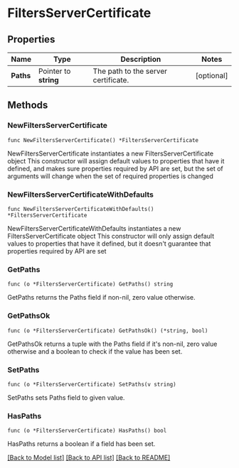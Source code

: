 # FiltersServerCertificate

## Properties

Name | Type | Description | Notes
------------ | ------------- | ------------- | -------------
**Paths** | Pointer to **string** | The path to the server certificate. | [optional] 

## Methods

### NewFiltersServerCertificate

`func NewFiltersServerCertificate() *FiltersServerCertificate`

NewFiltersServerCertificate instantiates a new FiltersServerCertificate object
This constructor will assign default values to properties that have it defined,
and makes sure properties required by API are set, but the set of arguments
will change when the set of required properties is changed

### NewFiltersServerCertificateWithDefaults

`func NewFiltersServerCertificateWithDefaults() *FiltersServerCertificate`

NewFiltersServerCertificateWithDefaults instantiates a new FiltersServerCertificate object
This constructor will only assign default values to properties that have it defined,
but it doesn't guarantee that properties required by API are set

### GetPaths

`func (o *FiltersServerCertificate) GetPaths() string`

GetPaths returns the Paths field if non-nil, zero value otherwise.

### GetPathsOk

`func (o *FiltersServerCertificate) GetPathsOk() (*string, bool)`

GetPathsOk returns a tuple with the Paths field if it's non-nil, zero value otherwise
and a boolean to check if the value has been set.

### SetPaths

`func (o *FiltersServerCertificate) SetPaths(v string)`

SetPaths sets Paths field to given value.

### HasPaths

`func (o *FiltersServerCertificate) HasPaths() bool`

HasPaths returns a boolean if a field has been set.


[[Back to Model list]](../README.md#documentation-for-models) [[Back to API list]](../README.md#documentation-for-api-endpoints) [[Back to README]](../README.md)


